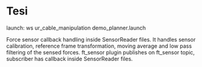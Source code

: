 # Tesi

launch: ws ur_cable_manipulation demo_planner.launch

Force sensor callback handling inside SensorReader files. It handles sensor calibration, reference frame transformation, moving average and low pass filtering of the sensed forces.
ft_sensor plugin publishes on ft_sensor topic, subscriber has callback inside SensorReader files.
